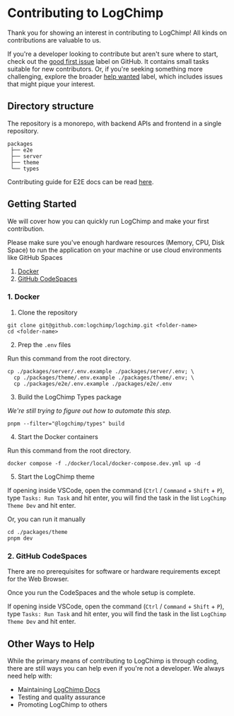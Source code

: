 # Contributing to LogChimp

Thank you for showing an interest in contributing to LogChimp! All kinds on contributions are valuable to us.

If you're a developer looking to contribute but aren't sure where to start, check out the [good first issue](https://github.com/logchimp/logchimp/labels/good%20first%20issue) label on GitHub. It contains small tasks suitable for new contributors. Or, if you're seeking something more challenging, explore the broader [help wanted](https://github.com/logchimp/logchimp/labels/help%20wanted) label, which includes issues that might pique your interest.

## Directory structure

The repository is a monorepo, with backend APIs and frontend in a single repository.

```
packages
 ├── e2e
 ├── server
 ├── theme
 └── types
```

Contributing guide for E2E docs can be read [here](packages/e2e/README.md).

## Getting Started

We will cover how you can quickly run LogChimp and make your first contribution.

Please make sure you've enough hardware resources (Memory, CPU, Disk Space) to run the application on your machine or use cloud environments like GitHub Spaces

1. [Docker](#1-docker)
2. [GitHub CodeSpaces](#2-github-codespaces)

### 1. Docker

1. Clone the repository

```shell
git clone git@github.com:logchimp/logchimp.git <folder-name>
cd <folder-name>
```

2. Prep the `.env` files

Run this command from the root directory.

```shell
cp ./packages/server/.env.example ./packages/server/.env; \
  cp ./packages/theme/.env.example ./packages/theme/.env; \
  cp ./packages/e2e/.env.example ./packages/e2e/.env
```

3. Build the LogChimp Types package

_We're still trying to figure out how to automate this step._

```shell
pnpm --filter="@logchimp/types" build
```

4. Start the Docker containers

Run this command from the root directory.

```shell
docker compose -f ./docker/local/docker-compose.dev.yml up -d
```

5. Start the LogChimp theme

If opening inside VSCode, open the command (`Ctrl` / `Command` + `Shift` + `P`), type `Tasks: Run Task` and hit enter, you will find the task in the list `LogChimp Theme Dev` and hit enter.

Or, you can run it manually 

```shell
cd ./packages/theme
pnpm dev
```

### 2. GitHub CodeSpaces

There are no prerequisites for software or hardware requirements except for the Web Browser.

Once you run the CodeSpaces and the whole setup is complete.

If opening inside VSCode, open the command (`Ctrl` / `Command` + `Shift` + `P`), type `Tasks: Run Task` and hit enter, you will find the task in the list `LogChimp Theme Dev` and hit enter.

## Other Ways to Help

While the primary means of contributing to LogChimp is through coding, there are still ways you can help even if you're not a developer. We always need help with:

- Maintaining [LogChimp Docs](https://docs.logchimp.codecarrot.net)
- Testing and quality assurance
- Promoting LogChimp to others
